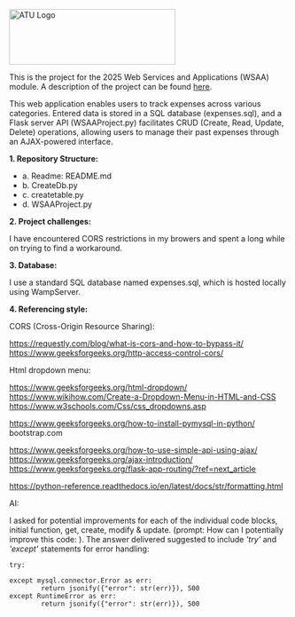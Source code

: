 <img src="https://studenthub.atu.ie/assets/ATU_Logo.fa93bf0a.svg" alt="ATU Logo" width="300" height="100">

This is the project for the 2025 Web Services and Applications (WSAA) module. A description of the project can be found [here](https://vlegalwaymayo.atu.ie/pluginfile.php/1496651/mod_resource/content/15/WSAA%20Project%20Description.pdf). 

This web application enables users to track expenses across various categories. Entered data is stored in a SQL database (expenses.sql), and a Flask server API (WSAAProject.py) facilitates CRUD (Create, Read, Update, Delete) operations, allowing users to manage their past expenses through an AJAX-powered interface.

**1. Repository Structure:**

- a. Readme: README.md
- b. CreateDb.py
- c. createtable.py
- d. WSAAProject.py

**2. Project challenges:**

I have encountered CORS restrictions in my browers and spent a long while on trying to find a workaround.


**3. Database:**

I use a standard SQL database named expenses.sql, which is hosted locally using WampServer. 

**4. Referencing style:**

CORS (Cross-Origin Resource Sharing):

https://requestly.com/blog/what-is-cors-and-how-to-bypass-it/
https://www.geeksforgeeks.org/http-access-control-cors/

Html dropdown menu:

https://www.geeksforgeeks.org/html-dropdown/ 
https://www.wikihow.com/Create-a-Dropdown-Menu-in-HTML-and-CSS
https://www.w3schools.com/Css/css_dropdowns.asp

https://www.geeksforgeeks.org/how-to-install-pymysql-in-python/
bootstrap.com

https://www.geeksforgeeks.org/how-to-use-simple-api-using-ajax/
https://www.geeksforgeeks.org/ajax-introduction/
https://www.geeksforgeeks.org/flask-app-routing/?ref=next_article

https://python-reference.readthedocs.io/en/latest/docs/str/formatting.html

AI:

I asked for potential improvements for each of the individual code blocks, initial function, get, create, modify & update. (prompt: How can I potentially improve this code: ). The answer delivered suggested to include *'try'* and *'except'* statements for error handling: 

```
try:

except mysql.connector.Error as err:
        return jsonify({"error": str(err)}), 500
except RuntimeError as err:
        return jsonify({"error": str(err)}), 500
```

